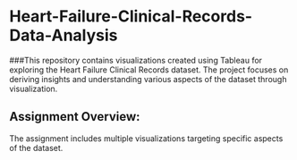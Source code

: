 # Heart-Failure-Clinical-Records-Data-Analysis

###This repository contains visualizations created using Tableau for exploring the Heart Failure Clinical Records dataset. The project focuses on deriving insights and understanding various aspects of the dataset through visualization.

## Assignment Overview:
The assignment includes multiple visualizations targeting specific aspects of the dataset.
